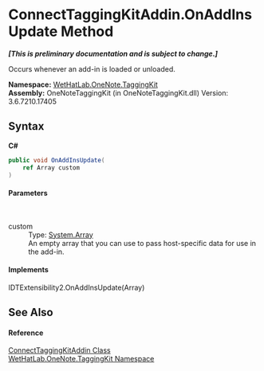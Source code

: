 # ConnectTaggingKitAddin.OnAddInsUpdate Method 
 _**\[This is preliminary documentation and is subject to change.\]**_

Occurs whenever an add-in is loaded or unloaded.

**Namespace:**&nbsp;<a href="4e00c8ac-fc03-0e6d-d2fd-b2c7565a9aa0.md">WetHatLab.OneNote.TaggingKit</a><br />**Assembly:**&nbsp;OneNoteTaggingKit (in OneNoteTaggingKit.dll) Version: 3.6.7210.17405

## Syntax

**C#**<br />
``` C#
public void OnAddInsUpdate(
	ref Array custom
)
```


#### Parameters
&nbsp;<dl><dt>custom</dt><dd>Type: <a href="http://msdn2.microsoft.com/en-us/library/czz5hkty" target="_blank">System.Array</a><br />An empty array that you can use to pass host-specific data for use in the add-in.</dd></dl>

#### Implements
IDTExtensibility2.OnAddInsUpdate(Array)<br />

## See Also


#### Reference
<a href="c2bfb19f-308d-c12b-8fc8-09d0f526a39e.md">ConnectTaggingKitAddin Class</a><br /><a href="4e00c8ac-fc03-0e6d-d2fd-b2c7565a9aa0.md">WetHatLab.OneNote.TaggingKit Namespace</a><br />